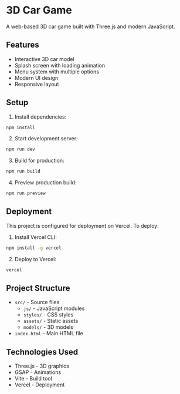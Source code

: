 # 3D Car Game

A web-based 3D car game built with Three.js and modern JavaScript.

## Features

- Interactive 3D car model
- Splash screen with loading animation
- Menu system with multiple options
- Modern UI design
- Responsive layout

## Setup

1. Install dependencies:
```bash
npm install
```

2. Start development server:
```bash
npm run dev
```

3. Build for production:
```bash
npm run build
```

4. Preview production build:
```bash
npm run preview
```

## Deployment

This project is configured for deployment on Vercel. To deploy:

1. Install Vercel CLI:
```bash
npm install -g vercel
```

2. Deploy to Vercel:
```bash
vercel
```

## Project Structure

- `src/` - Source files
  - `js/` - JavaScript modules
  - `styles/` - CSS styles
  - `assets/` - Static assets
  - `models/` - 3D models
- `index.html` - Main HTML file

## Technologies Used

- Three.js - 3D graphics
- GSAP - Animations
- Vite - Build tool
- Vercel - Deployment
